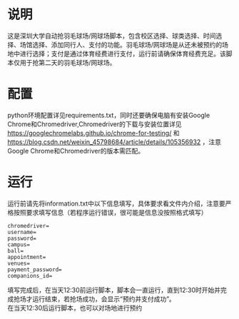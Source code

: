 # 说明
这是深圳大学自动抢羽毛球场/网球场脚本，包含校区选择、球类选择、时间选择、场馆选择、添加同行人、支付的功能。羽毛球场/网球场是从还未被预约的场地中进行选择；支付是通过体育经费进行支付，运行前请确保体育经费充足。该脚本仅用于抢第二天的羽毛球场/网球场。

# 配置
python环境配置详见requirements.txt，同时还要确保电脑有安装Google Chrome和Chromedriver,Chromedriver的下载与安装位置详见 https://googlechromelabs.github.io/chrome-for-testing/ 和 https://blog.csdn.net/weixin_45798684/article/details/105356932 ，注意Google Chrome和Chromedriver的版本需匹配。

# 运行
运行前请先将information.txt中以下信息填写，具体要求看文件内介绍，注意要严格按照要求填写信息（若程序运行错误，很可能是信息没按照格式填写）   
```
chromedriver=
username=
password=
campus=
ball=
appointment=
venues=
payment_password=
companions_id=
```
填写完成后，在当天12:30前运行脚本，脚本会一直运行，直到12:30时开始并完成抢场才运行结束，若抢场成功，会显示“预约并支付成功”。  
在当天12:30后运行脚本，也可以对场地进行预约
